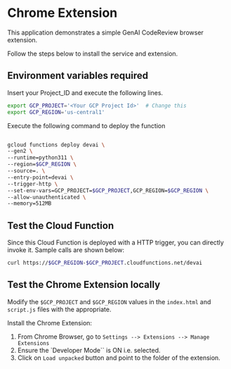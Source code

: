 # Chrome Extension

This application demonstrates a simple GenAI CodeReview browser extension.

Follow the steps below to install the service and extension.

## Environment variables required

Insert your Project_ID and execute the following lines.

```bash
export GCP_PROJECT='<Your GCP Project Id>'  # Change this
export GCP_REGION='us-central1'  
```

Execute the following command to deploy the function

   ```bash

   gcloud functions deploy devai \
   --gen2 \
   --runtime=python311 \
   --region=$GCP_REGION \
   --source=. \
   --entry-point=devai \
   --trigger-http \
   --set-env-vars=GCP_PROJECT=$GCP_PROJECT,GCP_REGION=$GCP_REGION \
   --allow-unauthenticated \
   --memory=512MB
   ```

## Test the Cloud Function

Since this Cloud Function is deployed with a HTTP trigger, you can directly invoke it. Sample calls are shown below:

```bash
curl https://$GCP_REGION-$GCP_PROJECT.cloudfunctions.net/devai
```

## Test the Chrome Extension locally

Modify the `$GCP_PROJECT` and `$GCP_REGION` values in the `index.html` and `script.js` files with the appropriate.

Install the Chrome Extension:

1. From Chrome Browser, go to `Settings --> Extensions --> Manage Extensions`
2. Ensure the `Developer Mode`` is ON i.e. selected.
3. Click on `Load unpacked` button and point to the folder of the extension.
